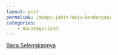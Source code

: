 ```yaml
---
layout: post
permalink: /mimpi-jahit-baju-kondangan/
categories:
    - Uncategorized
---
```


[Baca Selengkapnya](/01)